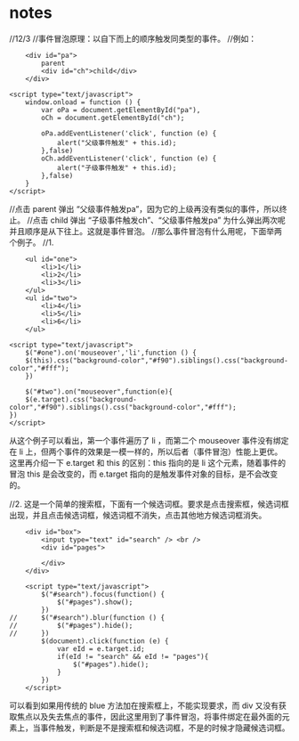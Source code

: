 # notes
//12/3
//事件冒泡原理：以自下而上的顺序触发同类型的事件。
//例如：

		<div id="pa">
			parent
			<div id="ch">child</div>
		</div>
    
	<script type="text/javascript">
		window.onload = function () {
			var oPa = document.getElementById("pa"),
			oCh = document.getElementById("ch");
      
			oPa.addEventListener('click', function (e) {
				alert("父级事件触发" + this.id);
			},false)
			oCh.addEventListener('click', function (e) {
				alert("子级事件触发" + this.id);
			},false)
		}
	</script>
  
//点击 parent 弹出 “父级事件触发pa”，因为它的上级再没有类似的事件，所以终止。
//点击 child 弹出 “子级事件触发ch”、“父级事件触发pa” 为什么弹出两次呢并且顺序是从下往上。这就是事件冒泡。
//那么事件冒泡有什么用呢，下面举两个例子。
//1.

		<ul id="one">
			<li>1</li>
			<li>2</li>
			<li>3</li>
		</ul>
		<ul id="two">
			<li>4</li>
			<li>5</li>
			<li>6</li>
		</ul>
    
	<script type="text/javascript">
		$("#one").on('mouseover','li',function () {
        $(this).css("background-color","#f90").siblings().css("background-color","#fff");
		})
    
		$("#two").on("mouseover",function(e){
        $(e.target).css("background-color","#f90").siblings().css("background-color","#fff");
    })
	</script>
  
从这个例子可以看出，第一个事件遍历了 li ，而第二个 mouseover 事件没有绑定在 li 上，但两个事件的效果是一模一样的，所以后者（事件冒泡）性能上更优。这里再介绍一下 e.target 和 this 的区别：this 指向的是 li 这个元素，随着事件的冒泡 this 是会改变的，而 e.target 指向的是触发事件对象的目标，是不会改变的。

//2.
这是一个简单的搜索框，下面有一个候选词框。要求是点击搜索框，候选词框出现，并且点击候选词框，候选词框不消失，点击其他地方候选词框消失。

   		<div id="box">
			<input type="text" id="search" /> <br />
			<div id="pages">
				
			</div>
		</div>

  		<script type="text/javascript">
			$("#search").focus(function() {
				$("#pages").show();
			})
	//		$("#search").blur(function () {
	//			$("#pages").hide();
	//		})
			$(document).click(function (e) {
				var eId = e.target.id;
				if(eId != "search" && eId != "pages"){
					$("#pages").hide();
				}
			})
		</script>
  
可以看到如果用传统的 blue 方法加在搜索框上，不能实现要求，而 div 又没有获取焦点以及失去焦点的事件，因此这里用到了事件冒泡，将事件绑定在最外面的元素上，当事件触发，判断是不是搜索框和候选词框，不是的时候才隐藏候选词框。






